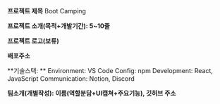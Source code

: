 **프로젝트 제목**
Boot Camping

**프로젝트 소개(목적+개발기간): 5~10줄**

**프로젝트 로고(보류)**

**배포주소**

**기술스택: **
Environment: VS Code
Config: npm
Development: React, JavaScript
Communication: Notion, Discord

**팀소개(개별작성): 이름(역할분담+UI캡쳐+주요기능), 깃허브 주소**
